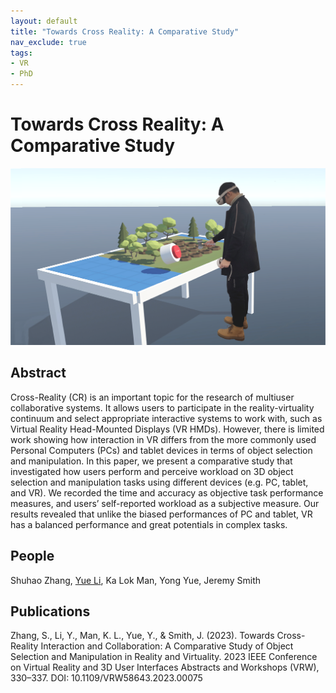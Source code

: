 ```yaml
---
layout: default
title: "Towards Cross Reality: A Comparative Study"
nav_exclude: true
tags:
- VR
- PhD
---
```


# Towards Cross Reality: A Comparative Study
![Towards Cross Reality: A Comparative Study](project_pictures%2FTowards_Cross_Reality_A_Comparative_Study.png)

## Abstract
Cross-Reality (CR) is an important topic for the research of multiuser collaborative systems. It allows users to participate in the reality-virtuality continuum and select appropriate interactive systems to work with, such as Virtual Reality Head-Mounted Displays (VR HMDs). However, there is limited work showing how interaction in VR differs from the more commonly used Personal Computers (PCs) and tablet devices in terms of object selection and manipulation. In this paper, we present a comparative study that investigated how users perform and perceive workload on 3D object selection and manipulation tasks using different devices (e.g. PC, tablet, and VR). We recorded the time and accuracy as objective task performance measures, and users’ self-reported workload as a subjective measure. Our results revealed that unlike the biased performances of PC and tablet, VR has a balanced performance and great potentials in complex tasks.

## People
Shuhao Zhang, [Yue Li], Ka Lok Man, Yong Yue, Jeremy Smith

## Publications
Zhang, S., Li, Y., Man, K. L., Yue, Y., & Smith, J. (2023). Towards Cross-Reality Interaction and Collaboration: A Comparative Study of Object Selection and Manipulation in Reality and Virtuality. 2023 IEEE Conference on Virtual Reality and 3D User Interfaces Abstracts and Workshops (VRW), 330–337. DOI: 10.1109/VRW58643.2023.00075

[Yue Li]: https://imyueli.github.io/
